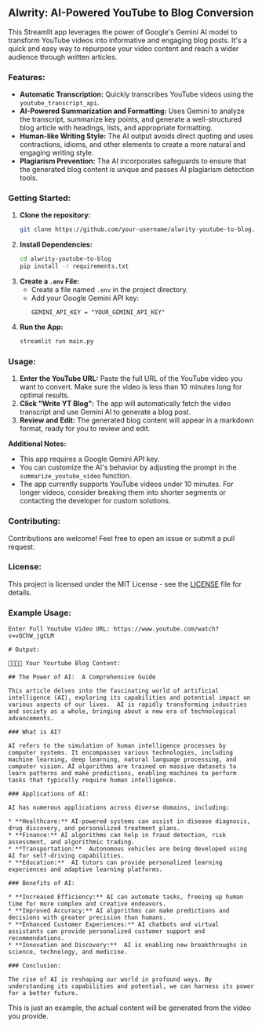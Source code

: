 ## Alwrity:  AI-Powered YouTube to Blog Conversion

This Streamlit app leverages the power of Google's Gemini AI model to transform YouTube videos into informative and engaging blog posts. It's a quick and easy way to repurpose your video content and reach a wider audience through written articles.

### Features:

* **Automatic Transcription:**  Quickly transcribes YouTube videos using the `youtube_transcript_api`.
* **AI-Powered Summarization and Formatting:** Uses Gemini to analyze the transcript, summarize key points, and generate a well-structured blog article with headings, lists, and appropriate formatting.
* **Human-like Writing Style:** The AI output avoids direct quoting and uses contractions, idioms, and other elements to create a more natural and engaging writing style. 
* **Plagiarism Prevention:**  The AI incorporates safeguards to ensure that the generated blog content is unique and passes AI plagiarism detection tools. 

### Getting Started:

1. **Clone the repository:**
   ```bash
   git clone https://github.com/your-username/alwrity-youtube-to-blog.git
   ```
2. **Install Dependencies:**
   ```bash
   cd alwrity-youtube-to-blog
   pip install -r requirements.txt
   ```
3. **Create a `.env` File:**
   - Create a file named `.env` in the project directory.
   - Add your Google Gemini API key:
     ```
     GEMINI_API_KEY = "YOUR_GEMINI_API_KEY"
     ```
4. **Run the App:**
   ```bash
   streamlit run main.py
   ```

### Usage:

1. **Enter the YouTube URL:**  Paste the full URL of the YouTube video you want to convert. Make sure the video is less than 10 minutes long for optimal results.
2. **Click "Write YT Blog":**  The app will automatically fetch the video transcript and use Gemini AI to generate a blog post.
3. **Review and Edit:** The generated blog content will appear in a markdown format, ready for you to review and edit.

**Additional Notes:**

*  This app requires a Google Gemini API key. 
*  You can customize the AI's behavior by adjusting the prompt in the `summarize_youtube_video` function.
*  The app currently supports YouTube videos under 10 minutes.  For longer videos, consider breaking them into shorter segments or contacting the developer for custom solutions.

### Contributing:

Contributions are welcome! Feel free to open an issue or submit a pull request.

### License:

This project is licensed under the MIT License - see the [LICENSE](LICENSE) file for details.


### Example Usage:

```
Enter Full Youtube Video URL: https://www.youtube.com/watch?v=vQChW_jgCLM

# Output:

👩🔬👩🔬 Your Yourtube Blog Content:

## The Power of AI:  A Comprehensive Guide 

This article delves into the fascinating world of artificial intelligence (AI), exploring its capabilities and potential impact on various aspects of our lives.  AI is rapidly transforming industries and society as a whole, bringing about a new era of technological advancements. 

### What is AI?

AI refers to the simulation of human intelligence processes by computer systems. It encompasses various technologies, including machine learning, deep learning, natural language processing, and computer vision. AI algorithms are trained on massive datasets to learn patterns and make predictions, enabling machines to perform tasks that typically require human intelligence.

### Applications of AI:

AI has numerous applications across diverse domains, including:

* **Healthcare:** AI-powered systems can assist in disease diagnosis, drug discovery, and personalized treatment plans.
* **Finance:** AI algorithms can help in fraud detection, risk assessment, and algorithmic trading.
* **Transportation:**  Autonomous vehicles are being developed using AI for self-driving capabilities. 
* **Education:**  AI tutors can provide personalized learning experiences and adaptive learning platforms. 

### Benefits of AI:

* **Increased Efficiency:** AI can automate tasks, freeing up human time for more complex and creative endeavors.
* **Improved Accuracy:** AI algorithms can make predictions and decisions with greater precision than humans.
* **Enhanced Customer Experiences:** AI chatbots and virtual assistants can provide personalized customer support and recommendations.
* **Innovation and Discovery:**  AI is enabling new breakthroughs in science, technology, and medicine.

### Conclusion:

The rise of AI is reshaping our world in profound ways. By understanding its capabilities and potential, we can harness its power for a better future.

```
This is just an example, the actual content will be generated from the video you provide.

